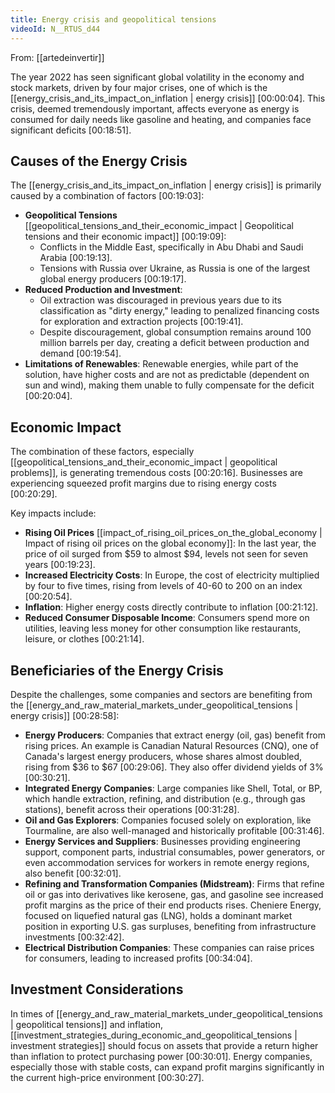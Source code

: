```yaml
---
title: Energy crisis and geopolitical tensions
videoId: N__RTUS_d44
---
```


From: [[artedeinvertir]] <br/> 

The year 2022 has seen significant global volatility in the economy and stock markets, driven by four major crises, one of which is the [[energy_crisis_and_its_impact_on_inflation | energy crisis]] <a class="yt-timestamp" data-t="00:00:04">[00:00:04]</a>. This crisis, deemed tremendously important, affects everyone as energy is consumed for daily needs like gasoline and heating, and companies face significant deficits <a class="yt-timestamp" data-t="00:18:51">[00:18:51]</a>.

## Causes of the Energy Crisis

The [[energy_crisis_and_its_impact_on_inflation | energy crisis]] is primarily caused by a combination of factors <a class="yt-timestamp" data-t="00:19:03">[00:19:03]</a>:
*   **Geopolitical Tensions** [[geopolitical_tensions_and_their_economic_impact | Geopolitical tensions and their economic impact]] <a class="yt-timestamp" data-t="00:19:09">[00:19:09]</a>:
    *   Conflicts in the Middle East, specifically in Abu Dhabi and Saudi Arabia <a class="yt-timestamp" data-t="00:19:13">[00:19:13]</a>.
    *   Tensions with Russia over Ukraine, as Russia is one of the largest global energy producers <a class="yt-timestamp" data-t="00:19:17">[00:19:17]</a>.
*   **Reduced Production and Investment**:
    *   Oil extraction was discouraged in previous years due to its classification as "dirty energy," leading to penalized financing costs for exploration and extraction projects <a class="yt-timestamp" data-t="00:19:41">[00:19:41]</a>.
    *   Despite discouragement, global consumption remains around 100 million barrels per day, creating a deficit between production and demand <a class="yt-timestamp" data-t="00:19:54">[00:19:54]</a>.
*   **Limitations of Renewables**: Renewable energies, while part of the solution, have higher costs and are not as predictable (dependent on sun and wind), making them unable to fully compensate for the deficit <a class="yt-timestamp" data-t="00:20:04">[00:20:04]</a>.

## Economic Impact

The combination of these factors, especially [[geopolitical_tensions_and_their_economic_impact | geopolitical problems]], is generating tremendous costs <a class="yt-timestamp" data-t="00:20:16">[00:20:16]</a>. Businesses are experiencing squeezed profit margins due to rising energy costs <a class="yt-timestamp" data-t="00:20:29">[00:20:29]</a>.

Key impacts include:
*   **Rising Oil Prices** [[impact_of_rising_oil_prices_on_the_global_economy | Impact of rising oil prices on the global economy]]: In the last year, the price of oil surged from $59 to almost $94, levels not seen for seven years <a class="yt-timestamp" data-t="00:19:23">[00:19:23]</a>.
*   **Increased Electricity Costs**: In Europe, the cost of electricity multiplied by four to five times, rising from levels of 40-60 to 200 on an index <a class="yt-timestamp" data-t="00:20:54">[00:20:54]</a>.
*   **Inflation**: Higher energy costs directly contribute to inflation <a class="yt-timestamp" data-t="00:21:12">[00:21:12]</a>.
*   **Reduced Consumer Disposable Income**: Consumers spend more on utilities, leaving less money for other consumption like restaurants, leisure, or clothes <a class="yt-timestamp" data-t="00:21:14">[00:21:14]</a>.

## Beneficiaries of the Energy Crisis

Despite the challenges, some companies and sectors are benefiting from the [[energy_and_raw_material_markets_under_geopolitical_tensions | energy crisis]] <a class="yt-timestamp" data-t="00:28:58">[00:28:58]</a>:
*   **Energy Producers**: Companies that extract energy (oil, gas) benefit from rising prices. An example is Canadian Natural Resources (CNQ), one of Canada's largest energy producers, whose shares almost doubled, rising from $36 to $67 <a class="yt-timestamp" data-t="00:29:06">[00:29:06]</a>. They also offer dividend yields of 3% <a class="yt-timestamp" data-t="00:30:21">[00:30:21]</a>.
*   **Integrated Energy Companies**: Large companies like Shell, Total, or BP, which handle extraction, refining, and distribution (e.g., through gas stations), benefit across their operations <a class="yt-timestamp" data-t="00:31:28">[00:31:28]</a>.
*   **Oil and Gas Explorers**: Companies focused solely on exploration, like Tourmaline, are also well-managed and historically profitable <a class="yt-timestamp" data-t="00:31:46">[00:31:46]</a>.
*   **Energy Services and Suppliers**: Businesses providing engineering support, component parts, industrial consumables, power generators, or even accommodation services for workers in remote energy regions, also benefit <a class="yt-timestamp" data-t="00:32:01">[00:32:01]</a>.
*   **Refining and Transformation Companies (Midstream)**: Firms that refine oil or gas into derivatives like kerosene, gas, and gasoline see increased profit margins as the price of their end products rises. Cheniere Energy, focused on liquefied natural gas (LNG), holds a dominant market position in exporting U.S. gas surpluses, benefiting from infrastructure investments <a class="yt-timestamp" data-t="00:32:42">[00:32:42]</a>.
*   **Electrical Distribution Companies**: These companies can raise prices for consumers, leading to increased profits <a class="yt-timestamp" data-t="00:34:04">[00:34:04]</a>.

## Investment Considerations

In times of [[energy_and_raw_material_markets_under_geopolitical_tensions | geopolitical tensions]] and inflation, [[investment_strategies_during_economic_and_geopolitical_tensions | investment strategies]] should focus on assets that provide a return higher than inflation to protect purchasing power <a class="yt-timestamp" data-t="00:30:01">[00:30:01]</a>. Energy companies, especially those with stable costs, can expand profit margins significantly in the current high-price environment <a class="yt-timestamp" data-t="00:30:27">[00:30:27]</a>.